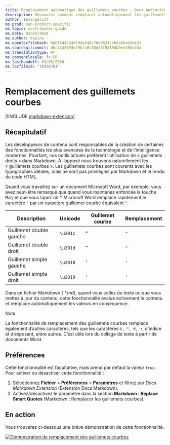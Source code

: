 ```yaml
---
title: Remplacement automatique des guillemets courbes - Docs Authoring Pack
description: Découvrez comment remplacer automatiquement les guillemets courbes avec l’extension Visual Studio Code Docs Authoring Pack.
author: IEvangelist
ms.prod: non-product-specific
ms.topic: contributor-guide
ms.date: 03/03/2020
ms.author: dapine
ms.openlocfilehash: 048f244324d7dde540c78e6631ccb5abbed3e431
ms.sourcegitcommit: dbc2c48194e29bfa0c88d33f50f94b9ee26be2da
ms.translationtype: HT
ms.contentlocale: fr-FR
ms.lasthandoff: 03/05/2020
ms.locfileid: "78336701"
---
```

# <a name="smart-quote-replacement"></a>Remplacement des guillemets courbes

[!INCLUDE [markdown-extension](includes/markdown-extension.md)]

## <a name="summary"></a>Récapitulatif

Les développeurs de contenu sont responsables de la création de certaines des fonctionnalités les plus avancées de la technologie et de l’intelligence modernes. Pourtant, nos outils actuels préfèrent l’utilisation de « guillemets droits » dans Markdown. À l’opposé nous trouvons naturellement les « guillemets courbes ». Les guillemets courbes sont courants avec les typographies idéales, mais ne sont pas privilégiés par Markdown et le rendu du code HTML.

Quand vous travaillez sur un document Microsoft Word, par exemple, vous avez peut-être remarqué que quand vous maintenez enfoncée la touche <kbd>Maj</kbd> et que vous tapez un <kbd>"</kbd> Microsoft Word remplace rapidement le caractère `"` par un caractère guillemet courbe équivalent `“`.

| Description        | Unicode  | Guillemet courbe | Remplacement |
|--------------------|----------|-------------|-------------|
| Guillemet double gauche  | `\u201c` | `“`         | `"`         |
| Guillemet double droit | `\u201d` | `”`         | `"`         |
| Guillemet simple gauche  | `\u2018` | `‘`         | `'`         |
| Guillemet simple droit | `\u2019` | `’`         | `'`         |

Dans un fichier Markdown ( *\*.md*), quand vous collez du texte ou que vous mettez à jour du contenu, cette fonctionnalité évalue activement le contenu et remplace automatiquement les valeurs en conséquence.

> [!NOTE]
> La fonctionnalité de remplacement des guillemets courbes remplace également d’autres caractères, tels que les caractères `©, ™, ®, •`, d’indice et d’exposant, entre autres. C’est utile lors du collage de texte à partir de documents Word.

## <a name="preferences"></a>Préférences

Cette fonctionnalité est facultative, mais prend par défaut la valeur `true`. Pour activer ou désactiver cette fonctionnalité :

1. Sélectionnez **Fichier** > **Préférences** > **Paramètres** et filtrez par *Docs Markdown Extension* (Extension Docs Markdown).
1. Activez/désactivez le paramètre dans la section **Markdown : Replace Smart Quotes** (Markdown : Remplacer les guillemets courbes).

## <a name="in-action"></a>En action

Vous trouverez ci-dessous une brève démonstration de cette fonctionnalité.

[![Démonstration de remplacement des guillemets courbes](media/replace-smart-quotes.gif)](media/replace-smart-quotes.gif#lightbox)
